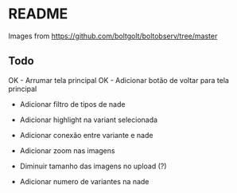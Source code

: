 # README

Images from https://github.com/boltgolt/boltobserv/tree/master


## Todo

OK - Arrumar tela principal
OK - Adicionar botão de voltar para tela principal
- Adicionar filtro de tipos de nade
- Adicionar highlight na variant selecionada
- Adicionar conexão entre variante e nade
- Adicionar zoom nas imagens
- Diminuir tamanho das imagens no upload (?)

- Adicionar numero de variantes na nade